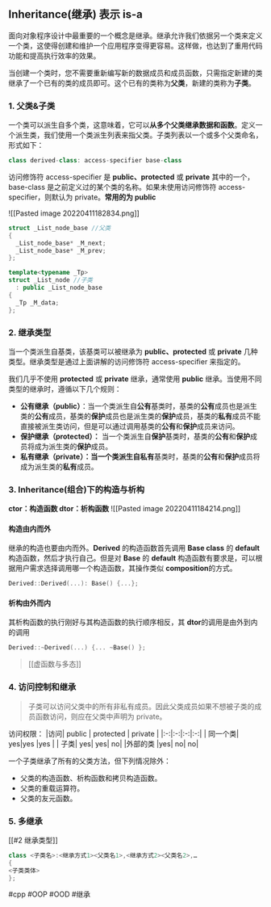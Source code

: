 ## Inheritance(继承) 表示 is-a
面向对象程序设计中最重要的一个概念是继承。继承允许我们依据另一个类来定义一个类，这使得创建和维护一个应用程序变得更容易。这样做，也达到了重用代码功能和提高执行效率的效果。

当创建一个类时，您不需要重新编写新的数据成员和成员函数，只需指定新建的类继承了一个已有的类的成员即可。这个已有的类称为**父类**，新建的类称为**子类**。

### 1. 父类&子类
一个类可以派生自多个类，这意味着，它可以**从多个父类继承数据和函数**。定义一个派生类，我们使用一个类派生列表来指父类。子类列表以一个或多个父类命名，形式如下：
```cpp
class derived-class: access-specifier base-class
```

访问修饰符 access-specifier 是 **public、protected** 或 **private** 其中的一个，base-class 是之前定义过的某个类的名称。如果未使用访问修饰符 access-specifier，则默认为 private。**常用的为 public**

![[Pasted image 20220411182834.png]]
```cpp
struct _List_node_base //父类
{
  _List_node_base* _M_next;
  _List_node_base* _M_prev;
};

template<typename _Tp>
struct _List_node //子类
  : public _List_node_base
{
  _Tp _M_data;
};
```

### 2. 继承类型
当一个类派生自基类，该基类可以被继承为 **public、protected** 或 **private** 几种类型。继承类型是通过上面讲解的访问修饰符 access-specifier 来指定的。

我们几乎不使用 **protected** 或 **private** 继承，通常使用 **public** 继承。当使用不同类型的继承时，遵循以下几个规则：

-   **公有继承（public）**：当一个类派生自**公有**基类时，基类的**公有**成员也是派生类的**公有**成员，基类的**保护**成员也是派生类的**保护**成员，基类的**私有**成员不能直接被派生类访问，但是可以通过调用基类的**公有**和**保护**成员来访问。
-   **保护继承（protected）：** 当一个类派生自**保护**基类时，基类的**公有**和**保护**成员将成为派生类的**保护**成员。
-   **私有继承（private）：**当一个类派生自**私有**基类时，基类的**公有**和**保护**成员将成为派生类的**私有**成员。

### 3. Inheritance(组合)下的构造与析构
**ctor：构造函数    dtor：析构函数**
![[Pasted image 20220411184214.png]]
#### 构造由内而外
继承的构造也要由内而外。**Derived** 的构造函数首先调用 **Base class** 的 **default** 构造函数，然后才执行自己。但是对 **Base** 的 **default** 构造函数有要求是，可以根据用户需求选择调用哪一个构造函数，其操作类似 **composition**的方式。
```cpp
Derived::Derived(...): Base() {...};
```
#### 析构由外而内
其析构函数的执行刚好与其构造函数的执行顺序相反，其 **dtor**的调用是由外到内的调用
```cpp
Derived::~Derived(...) {... ~Base() };
```

> [[虚函数与多态]]

### 4. 访问控制和继承
> 子类可以访问父类中的所有非私有成员。因此父类成员如果不想被子类的成员函数访问，则应在父类中声明为 private。

访问权限：
|访问| public |	protected |	private |
|:-:|:-:|:-:|:-:|
| 同一个类| yes|yes |yes |
| 子类| yes| yes| no|
|外部的类	|yes|	no|	no|

一个子类继承了所有的父类方法，但下列情况除外：
-   父类的构造函数、析构函数和拷贝构造函数。
-   父类的重载运算符。
-   父类的友元函数。


### 5. 多继承
[[#2 继承类型]]
```cpp
class <子类名>:<继承方式1><父类名1>,<继承方式2><父类名2>,…
{
<子类类体>
};

```

#cpp #OOP #OOD #继承